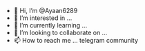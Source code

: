 - 👋 Hi, I’m @Ayaan6289
- 👀 I’m interested in ...
- 🌱 I’m currently learning ...
- 💞️ I’m looking to collaborate on ...
- 📫 How to reach me ... telegram community 

<!---
Ayaan6289/Ayaan6289 is a ✨ special ✨ repository because its `README.md` (this file) appears on your GitHub profile.
You can click the Preview link to take a look at your changes.
--->
